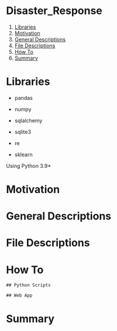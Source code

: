 # Disaster_Response

1. [Libraries](#libraries)
2. [Motivation](#motivation)
3. [General Descriptions](#generaldescriptions)
4. [File Descriptions](#filedescriptions)
5. [How To](#howto)
6. [Summary](#summary)

# Libraries <a name="libraries"></a>
+ pandas
+ numpy
+ sqlalchemy
+ sqlite3

+ re
+ sklearn

Using Python 3.9*

# Motivation <a name="motivation"></a>

# General Descriptions <a name="generaldescriptions"></a>

# File Descriptions <a name="filedescriptions"></a>


# How To <a name="howto"></a>

    ## Python Scripts 

    ## Web App

# Summary <a name="summary"></a>
